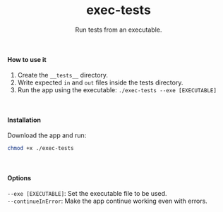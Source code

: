 <h1 align="center">exec-tests</h1>
<p align="center"> Run tests from an executable.</p>

</br>

#### How to use it

1. Create the `__tests__` directory.
2. Write expected `in` and `out` files inside the tests directory.
3. Run the app using the executable: `./exec-tests --exe [EXECUTABLE]`

</br>

#### Installation

Download the app and run:

```bash
chmod +x ./exec-tests
```

</br>

#### Options

`--exe [EXECUTABLE]`: Set the executable file to be used.
</br>
`--continueInError`: Make the app continue working even with errors.
